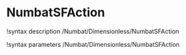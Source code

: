 # NumbatSFAction

!syntax description /Numbat/Dimensionless/NumbatSFAction

!syntax parameters /Numbat/Dimensionless/NumbatSFAction
